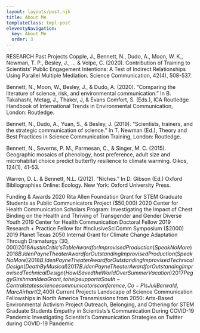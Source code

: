 ```yaml
---
layout: layouts/post.njk
title: About Me
templateClass: tmpl-post
eleventyNavigation:
  key: About Me
  order: 3
---
```


RESEARCH
Past Projects
Copple, J., Bennett, N., Dudo, A., Moon, W. K., Newman, T. P., Besley, J., ... & Volpe, C. (2020). Contribution of Training to Scientists’ Public Engagement Intentions: A Test of Indirect Relationships Using Parallel Multiple Mediation. Science Communication, 42(4), 508-537.

Bennett, N., Moon, W., Besley, J., & Dudo, A. (2020). “Comparing the literature of science, risk, and environmental communication.” In B. Takahashi, Metag, J., Thaker, J, & Evans Comfort, S. (Eds.), ICA Routledge Handbook of International Trends in Environmental Communication, London: Routledge.  

Bennett, N.,  Dudo, A., Yuan, S., & Besley, J. (2019). “Scientists, trainers, and the strategic communication of science.” In T. Newman (Ed.), Theory and Best Practices in Science Communication Training, London: Routledge.

Bennett, N., Severns, P. M., Parmesan, C., & Singer, M. C. (2015). Geographic mosaics of phenology, host preference, adult size and microhabitat choice predict butterfly resilience to climate warming. Oikos, 124(1), 41-53.

Warren, D. L. & Bennett, N.L. (2012). “Niches.” In D. Gibson (Ed.) Oxford Bibliographies Online: Ecology. New York: Oxford University Press.

Funding & Awards
2020		Rita Allen Foundation Grant for STEM Graduate Students as Public 
Communicators Project ($50,000) 
2020		Center for Health Communication Scholars Program: Investigating the 
Impact of Chest Binding on the Health and Thriving of Transgender 
and Gender Diverse Youth
2019		Center for Health Communication Doctoral Fellow
2019		Research + Practice Fellow for #InclusiveSciComm Symposium ($2000)
2019		Planet Texas 2050 Internal Grant for Climate Change Adaptation Through 
Dramaturgy ($30,000)
2018		Austin Critic’s Table Award for Improvised Production (Speak No More)
2018		B. Iden Payne Theater Award for Outstanding Improvised Production (Speak 
No More)
2018		B. Iden Payne Theater Award for Outstanding Improvised Technical Design 
(Death By Musical)
2017		B. Iden Payne Theater Award for Outstanding Improvised Technical Design 
(How I Saved the World Over Summer Vacation)
2017		Peggy Girshman Idea Grant, to help support a South-Central states 
science communicators conference, Co-PIs Juli Berwald, Marc Airhart 
($2,400) 
Current Projects
Landscape of Science Communication Fellowships in North America
Transmissions from 2050: Arts-Based Environmental Activism Project
Outreach, Belonging, and Othering for STEM Graduate Students
Empathy in Scientists’s Communication During COVID-19 Pandemic
Investigating Scientist’s Communication Strategies on Twitter during COVID-19 Pandemic

<CALL TO ACTION TO PARTNER WITH ME ON A CURRENT OR FUTURE PROJECT>

